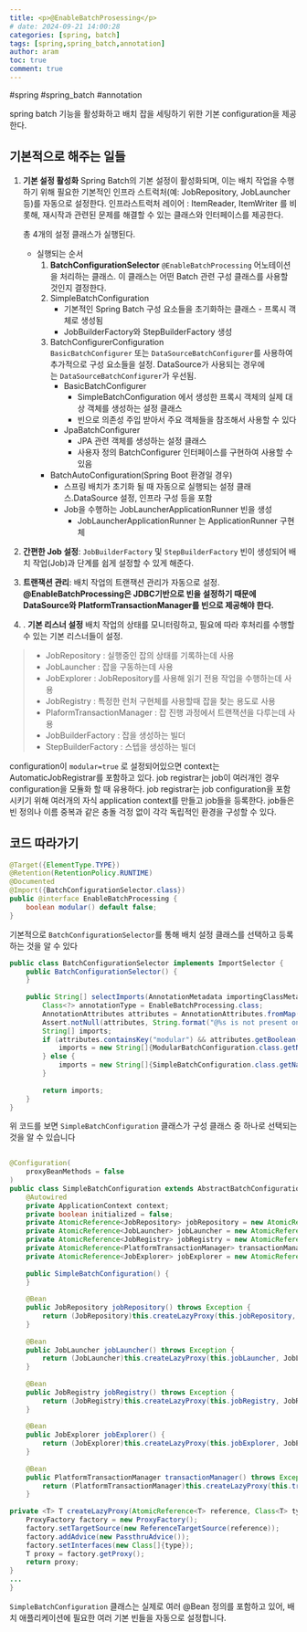 ```yaml
---
title: <p>@EnableBatchProsessing</p>
# date: 2024-09-21 14:00:28
categories: [spring, batch]
tags: [spring,spring_batch,annotation]
author: aram
toc: true
comment: true
---
```

#spring #spring_batch #annotation


spring batch 기능을 활성화하고 배치 잡을 세팅하기 위한 기본 configuration을 제공한다. 



## 기본적으로 해주는 일들
1. **기본 설정 활성화**
	Spring Batch의 기본 설정이 활성화되며, 이는 배치 작업을 수행하기 위해 필요한 기본적인 인프라 스트럭처(예: JobRepository, JobLauncher 등)를 자동으로 설정한다.
	인프라스트럭처 레이어 : ItemReader, ItemWriter 를 비롯해, 재시작과 관련된 문제를 해결할 수 있는 클래스와 인터페이스를 제공한다.
		
	총 4개의 설정 클래스가 실행된다.
	- 실행되는 순서
		1. **BatchConfigurationSelector**
			`@EnableBatchProcessing` 어노테이션을 처리하는 클래스. 이 클래스는 어떤 Batch 관련 구성 클래스를 사용할 것인지 결정한다.
		2. SimpleBatchConfiguration
			- 기본적인 Spring Batch 구성 요소들을 초기화하는 클래스 - 프록시 객체로 생성됨
			- JobBuilderFactory와 StepBuilderFactory 생성
		3. BatchConfigurerConfiguration  
			`BasicBatchConfigurer` 또는 `DataSourceBatchConfigurer`를 사용하여 추가적으로 구성 요소들을 설정. DataSource가 사용되는 경우에는 `DataSourceBatchConfigurer`가 우선됨.
			- BasicBatchConfigurer  
				- SimpleBatchConfiguration 에서 생성한 프록시 객체의 실제 대상 객체를 생성하는 설정 클래스  
				- 빈으로 의존성 주입 받아서 주요 객체들을 참조해서 사용할 수 있다
		    - JpaBatchConfigurer
				- JPA 관련 객체를 생성하는 설정 클래스  
				- 사용자 정의 BatchConfigurer 인터페이스를 구현하여 사용할 수 있음
		- BatchAutoConfiguration(Spring Boot 환경일 경우)
			- 스프링 배치가 초기화 될 때 자동으로 실행되는 설정 클래스.DataSource 설정, 인프라 구성 등을 포함
			- Job을 수행하는 JobLauncherApplicationRunner 빈을 생성  
			    - JobLauncherApplicationRunner 는 ApplicationRunner 구현체
		
2. **간편한 Job 설정**:
	`JobBuilderFactory` 및 `StepBuilderFactory` 빈이 생성되어 배치 작업(Job)과 단계를 쉽게 설정할 수 있게 해준다.
3. **트랜잭션 관리**:
	배치 작업의 트랜잭션 관리가 자동으로 설정.
	**@EnableBatchProcessing은 JDBC기반으로 빈을 설정하기 때문에 DataSource와 PlatformTransactionManager를 빈으로 제공해야 한다.** 
4. . **기본 리스너 설정**
	배치 작업의 상태를 모니터링하고, 필요에 따라 후처리를 수행할 수 있는 기본 리스너들이 설정.



> - JobRepository : 실행중인 잡의 상태를 기록하는데 사용  
> - JobLauncher : 잡을 구동하는데 사용  
> - JobExplorer : JobRepository를 사용해 읽기 전용 작업을 수행하는데 사용  
> - JobRegistry : 특정한 런처 구현체를 사용할때 잡을 찾는 용도로 사용  
> - PlaformTransactionManager : 잡 진행 과정에서 트랜잭션을 다루는데 사용  
> - JobBuilderFactory : 잡을 생성하는 빌더  
> - StepBuilderFactory : 스텝을 생성하는 빌더


configuration이 `modular=true` 로 설정되어있으면 context는 AutomaticJobRegistrar를 포함하고 있다.  job registrar는 job이 여러개인 경우 configuration을 모듈화 할 때 유용하다.  job registrar는 job configuration을 포함시키기 위해 여러개의 자식 application context를 만들고 job들을 등록한다. job들은 빈 정의나 이름 중복과 같은 충돌 걱정 없이 각각 독립적인 환경을 구성할 수 있다. 

## 코드 따라가기

``` java
@Target({ElementType.TYPE})  
@Retention(RetentionPolicy.RUNTIME)  
@Documented  
@Import({BatchConfigurationSelector.class})  
public @interface EnableBatchProcessing {  
    boolean modular() default false;  
}
```
기본적으로 `BatchConfigurationSelector`를 통해 배치 설정 클래스를 선택하고 등록하는 것을 알 수 있다


```java
public class BatchConfigurationSelector implements ImportSelector {  
    public BatchConfigurationSelector() {  
    }  
  
    public String[] selectImports(AnnotationMetadata importingClassMetadata) {  
        Class<?> annotationType = EnableBatchProcessing.class;  
        AnnotationAttributes attributes = AnnotationAttributes.fromMap(importingClassMetadata.getAnnotationAttributes(annotationType.getName(), false));  
        Assert.notNull(attributes, String.format("@%s is not present on importing class '%s' as expected", annotationType.getSimpleName(), importingClassMetadata.getClassName()));  
        String[] imports;  
        if (attributes.containsKey("modular") && attributes.getBoolean("modular")) {  
            imports = new String[]{ModularBatchConfiguration.class.getName()};  
        } else {  
            imports = new String[]{SimpleBatchConfiguration.class.getName()};  
        }  
  
        return imports;  
    }  
}
```
위 코드를 보면 `SimpleBatchConfiguration` 클래스가 구성 클래스 중 하나로 선택되는 것을 알 수 있습니다

```java
  
@Configuration(  
    proxyBeanMethods = false  
)  
public class SimpleBatchConfiguration extends AbstractBatchConfiguration {  
    @Autowired  
    private ApplicationContext context;  
    private boolean initialized = false;  
    private AtomicReference<JobRepository> jobRepository = new AtomicReference();  
    private AtomicReference<JobLauncher> jobLauncher = new AtomicReference();  
    private AtomicReference<JobRegistry> jobRegistry = new AtomicReference();  
    private AtomicReference<PlatformTransactionManager> transactionManager = new AtomicReference();  
    private AtomicReference<JobExplorer> jobExplorer = new AtomicReference();  
  
    public SimpleBatchConfiguration() {  
    }  
  
    @Bean  
    public JobRepository jobRepository() throws Exception {  
        return (JobRepository)this.createLazyProxy(this.jobRepository, JobRepository.class);  
    }  
  
    @Bean  
    public JobLauncher jobLauncher() throws Exception {  
        return (JobLauncher)this.createLazyProxy(this.jobLauncher, JobLauncher.class);  
    }  
  
    @Bean  
    public JobRegistry jobRegistry() throws Exception {  
        return (JobRegistry)this.createLazyProxy(this.jobRegistry, JobRegistry.class);  
    }  
  
    @Bean  
    public JobExplorer jobExplorer() {  
        return (JobExplorer)this.createLazyProxy(this.jobExplorer, JobExplorer.class);  
    }  
  
    @Bean  
    public PlatformTransactionManager transactionManager() throws Exception {  
        return (PlatformTransactionManager)this.createLazyProxy(this.transactionManager, PlatformTransactionManager.class);  
    }
    
private <T> T createLazyProxy(AtomicReference<T> reference, Class<T> type) {  
    ProxyFactory factory = new ProxyFactory();  
    factory.setTargetSource(new ReferenceTargetSource(reference));  
    factory.addAdvice(new PassthruAdvice());  
    factory.setInterfaces(new Class[]{type});  
    T proxy = factory.getProxy();  
    return proxy;  
}
...
}
```
`SimpleBatchConfiguration` 클래스는 실제로 여러 @Bean 정의를 포함하고 있어, 배치 애플리케이션에 필요한 여러 기본 빈들을 자동으로 설정합니다.
